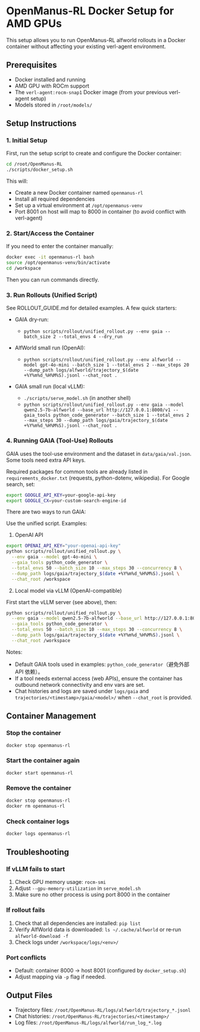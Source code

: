 # OpenManus-RL Docker Setup for AMD GPUs

This setup allows you to run OpenManus-RL alfworld rollouts in a Docker container without affecting your existing verl-agent environment.

## Prerequisites

- Docker installed and running
- AMD GPU with ROCm support
- The `verl-agent:rocm-snap1` Docker image (from your previous verl-agent setup)
- Models stored in `/root/models/`

## Setup Instructions

### 1. Initial Setup

First, run the setup script to create and configure the Docker container:

```bash
cd /root/OpenManus-RL
./scripts/docker_setup.sh
```

This will:
- Create a new Docker container named `openmanus-rl`
- Install all required dependencies
- Set up a virtual environment at `/opt/openmanus-venv`
- Port 8001 on host will map to 8000 in container (to avoid conflict with verl-agent)

### 2. Start/Access the Container

If you need to enter the container manually:

```bash
docker exec -it openmanus-rl bash
source /opt/openmanus-venv/bin/activate
cd /workspace
```

Then you can run commands directly.

### 3. Run Rollouts (Unified Script)

See ROLLOUT_GUIDE.md for detailed examples. A few quick starters:

- GAIA dry‑run:
  - `python scripts/rollout/unified_rollout.py --env gaia --batch_size 2 --total_envs 4 --dry_run`

- AlfWorld small run (OpenAI):
  - `python scripts/rollout/unified_rollout.py --env alfworld --model gpt-4o-mini --batch_size 1 --total_envs 2 --max_steps 20 --dump_path logs/alfworld/trajectory_$(date +%Y%m%d_%H%M%S).jsonl --chat_root .`

- GAIA small run (local vLLM):
  - `./scripts/serve_model.sh` (in another shell)
  - `python scripts/rollout/unified_rollout.py --env gaia --model qwen2.5-7b-alfworld --base_url http://127.0.0.1:8000/v1 --gaia_tools python_code_generator --batch_size 1 --total_envs 2 --max_steps 30 --dump_path logs/gaia/trajectory_$(date +%Y%m%d_%H%M%S).jsonl --chat_root .`

### 4. Running GAIA (Tool-Use) Rollouts

GAIA uses the tool-use environment and the dataset in `data/gaia/val.json`. Some tools need extra API keys.

Required packages for common tools are already listed in `requirements_docker.txt` (requests, python-dotenv, wikipedia). For Google search, set:

```bash
export GOOGLE_API_KEY=your-google-api-key
export GOOGLE_CX=your-custom-search-engine-id
```

There are two ways to run GAIA:

Use the unified script. Examples:

1) OpenAI API
```bash
export OPENAI_API_KEY="your-openai-api-key"
python scripts/rollout/unified_rollout.py \
  --env gaia --model gpt-4o-mini \
  --gaia_tools python_code_generator \
  --total_envs 50 --batch_size 10 --max_steps 30 --concurrency 8 \
  --dump_path logs/gaia/trajectory_$(date +%Y%m%d_%H%M%S).jsonl \
  --chat_root /workspace
```

2) Local model via vLLM (OpenAI-compatible)

First start the vLLM server (see above), then:
```bash
python scripts/rollout/unified_rollout.py \
  --env gaia --model qwen2.5-7b-alfworld --base_url http://127.0.0.1:8000/v1 \
  --gaia_tools python_code_generator \
  --total_envs 50 --batch_size 10 --max_steps 30 --concurrency 8 \
  --dump_path logs/gaia/trajectory_$(date +%Y%m%d_%H%M%S).jsonl \
  --chat_root /workspace
```

Notes:
- Default GAIA tools used in examples: `python_code_generator`（避免外部 API 依赖）。
- If a tool needs external access (web APIs), ensure the container has outbound network connectivity and env vars are set.
- Chat histories and logs are saved under `logs/gaia` and `trajectories/<timestamp>/gaia/<model>/` when `--chat_root` is provided.

## Container Management

### Stop the container
```bash
docker stop openmanus-rl
```

### Start the container again
```bash
docker start openmanus-rl
```

### Remove the container
```bash
docker stop openmanus-rl
docker rm openmanus-rl
```

### Check container logs
```bash
docker logs openmanus-rl
```

## Troubleshooting

### If vLLM fails to start
1. Check GPU memory usage: `rocm-smi`
2. Adjust `--gpu-memory-utilization` in `serve_model.sh`
3. Make sure no other process is using port 8000 in the container

### If rollout fails
1. Check that all dependencies are installed: `pip list`
2. Verify AlfWorld data is downloaded: `ls ~/.cache/alfworld` or re‑run `alfworld-download -f`
3. Check logs under `/workspace/logs/<env>/`

### Port conflicts
- Default: container 8000 → host 8001 (configured by `docker_setup.sh`)
- Adjust mapping via `-p` flag if needed.

## Output Files

- Trajectory files: `/root/OpenManus-RL/logs/alfworld/trajectory_*.jsonl`
- Chat histories: `/root/OpenManus-RL/trajectories/<timestamp>/`
- Log files: `/root/OpenManus-RL/logs/alfworld/run_log_*.log`
